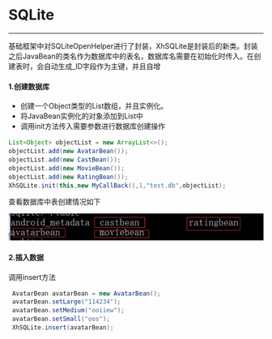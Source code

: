 # SQLite

---

基础框架中对SQLiteOpenHelper进行了封装，XhSQLite是封装后的新类。封装之后JavaBean的类名作为数据库中的表名，数据库名需要在初始化时传入。在创建表时，会自动生成\_ID字段作为主键，并且自增

#### 1.创建数据库

* 创建一个Object类型的List数组，并且实例化。
* 将JavaBean实例化的对象添加到List中
* 调用init方法传入需要参数进行数据库创建操作

```java
List<Object> objectList = new ArrayList<>();
objectList.add(new AvatarBean());
objectList.add(new CastBean());
objectList.add(new MovieBean());
objectList.add(new RatingBean());
XhSQLite.init(this,new MyCallBack(),1,"test.db",objectList);
```

查看数据库中表创建情况如下

![](/assets/db_test.png)

#### 2.插入数据

调用insert方法

```java
 AvatarBean avatarBean = new AvatarBean();
 avatarBean.setLarge("114234");
 avatarBean.setMedium("ooiiew");
 avatarBean.setSmall("oos");
 XhSQLite.insert(avatarBean);
```




